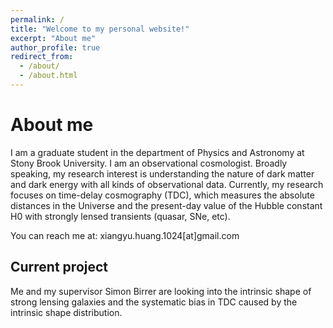 ```yaml
---
permalink: /
title: "Welcome to my personal website!"
excerpt: "About me"
author_profile: true
redirect_from: 
  - /about/
  - /about.html
---
```


About me
======

I am a graduate student in the department of Physics and Astronomy at Stony Brook University. I am an observational cosmologist. Broadly speaking, my research interest is understanding the nature of dark matter and dark energy with all kinds of observational data. Currently, my research focuses on time-delay cosmography (TDC), which measures the absolute distances in the Universe and the present-day value of the Hubble constant H0 with strongly lensed transients (quasar, SNe, etc). 

You can reach me at: xiangyu.huang.1024[at]gmail.com

Current project
------

Me and my supervisor Simon Birrer are looking into the intrinsic shape of strong lensing galaxies and the systematic bias in TDC caused by the intrinsic shape distribution. 
